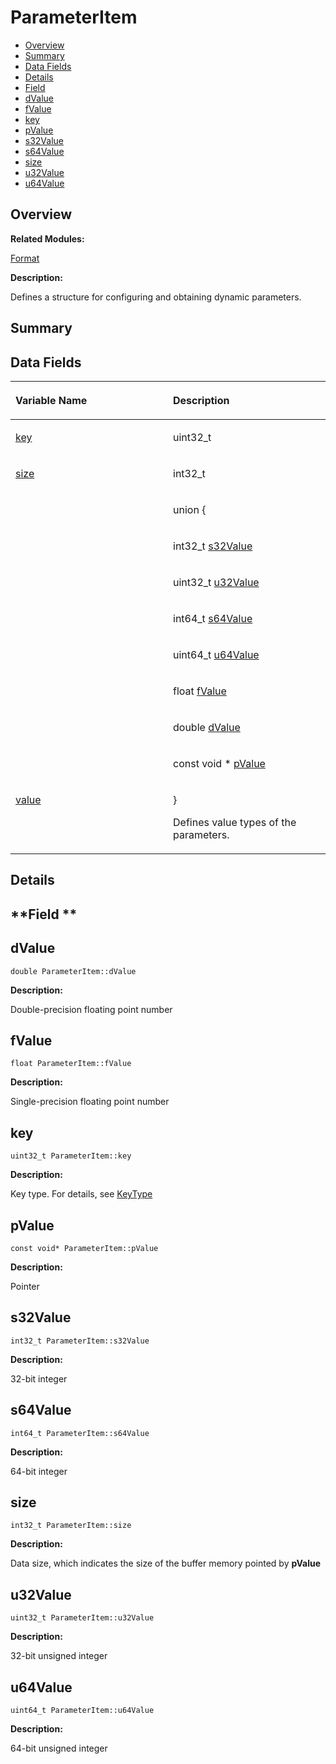 # ParameterItem<a name="ZH-CN_TOPIC_0000001054799635"></a>

-   [Overview](#section1277844240165635)
-   [Summary](#section1337305937165635)
-   [Data Fields](#pub-attribs)
-   [Details](#section1974216673165635)
-   [Field](#section648134752165635)
-   [dValue](#af4be109572705fcd01778c2af5ad1868)
-   [fValue](#ae6d56dc8bd3f5a206fdd085ce65a9e33)
-   [key](#a7fd3dd0c0ddbf9e4cf04d214fae1a857)
-   [pValue](#a7bd2066c1aa644f4cd7a88a4fa0f9776)
-   [s32Value](#a67b4403be08a141554d8974be14c9ec4)
-   [s64Value](#af7566b817d49b505e9a3f25be6feafe3)
-   [size](#ad708dec0457cddcc56f1955f80ea2dfe)
-   [u32Value](#a20cbcbc7418ac8d885418d09a4041e00)
-   [u64Value](#a4f04b2e5166d5e39142a16b6a1ae2392)

## **Overview**<a name="section1277844240165635"></a>

**Related Modules:**

[Format](Format.md)

**Description:**

Defines a structure for configuring and obtaining dynamic parameters. 

## **Summary**<a name="section1337305937165635"></a>

## Data Fields<a name="pub-attribs"></a>

<a name="table1832709310165635"></a>
<table><thead align="left"><tr id="row753653102165635"><th class="cellrowborder" valign="top" width="50%" id="mcps1.1.3.1.1"><p id="p1442686330165635"><a name="p1442686330165635"></a><a name="p1442686330165635"></a>Variable Name</p>
</th>
<th class="cellrowborder" valign="top" width="50%" id="mcps1.1.3.1.2"><p id="p1296420618165635"><a name="p1296420618165635"></a><a name="p1296420618165635"></a>Description</p>
</th>
</tr>
</thead>
<tbody><tr id="row270620239165635"><td class="cellrowborder" valign="top" width="50%" headers="mcps1.1.3.1.1 "><p id="p1574433553165635"><a name="p1574433553165635"></a><a name="p1574433553165635"></a><a href="ParameterItem.md#a7fd3dd0c0ddbf9e4cf04d214fae1a857">key</a></p>
</td>
<td class="cellrowborder" valign="top" width="50%" headers="mcps1.1.3.1.2 "><p id="p1253846355165635"><a name="p1253846355165635"></a><a name="p1253846355165635"></a>uint32_t </p>
</td>
</tr>
<tr id="row498565567165635"><td class="cellrowborder" valign="top" width="50%" headers="mcps1.1.3.1.1 "><p id="p379208252165635"><a name="p379208252165635"></a><a name="p379208252165635"></a><a href="ParameterItem.md#ad708dec0457cddcc56f1955f80ea2dfe">size</a></p>
</td>
<td class="cellrowborder" valign="top" width="50%" headers="mcps1.1.3.1.2 "><p id="p1067044430165635"><a name="p1067044430165635"></a><a name="p1067044430165635"></a>int32_t </p>
</td>
</tr>
<tr id="row1086153619165635"><td class="cellrowborder" valign="top" width="50%" headers="mcps1.1.3.1.1 ">&nbsp;&nbsp;</td>
<td class="cellrowborder" valign="top" width="50%" headers="mcps1.1.3.1.2 "><p id="p958791531165635"><a name="p958791531165635"></a><a name="p958791531165635"></a><strong id="a9cf4ed2fb8664644efcf6f9891001cfe"><a name="a9cf4ed2fb8664644efcf6f9891001cfe"></a><a name="a9cf4ed2fb8664644efcf6f9891001cfe"></a></strong> union {</p>
</td>
</tr>
<tr id="row1975873642165635"><td class="cellrowborder" valign="top" width="50%" headers="mcps1.1.3.1.1 ">&nbsp;&nbsp;</td>
<td class="cellrowborder" valign="top" width="50%" headers="mcps1.1.3.1.2 "><p id="p343965433165635"><a name="p343965433165635"></a><a name="p343965433165635"></a>   int32_t   <a href="ParameterItem.md#a67b4403be08a141554d8974be14c9ec4">s32Value</a></p>
</td>
</tr>
<tr id="row1682151531165635"><td class="cellrowborder" valign="top" width="50%" headers="mcps1.1.3.1.1 ">&nbsp;&nbsp;</td>
<td class="cellrowborder" valign="top" width="50%" headers="mcps1.1.3.1.2 "><p id="p271468283165635"><a name="p271468283165635"></a><a name="p271468283165635"></a>   uint32_t   <a href="ParameterItem.md#a20cbcbc7418ac8d885418d09a4041e00">u32Value</a></p>
</td>
</tr>
<tr id="row206272154165635"><td class="cellrowborder" valign="top" width="50%" headers="mcps1.1.3.1.1 ">&nbsp;&nbsp;</td>
<td class="cellrowborder" valign="top" width="50%" headers="mcps1.1.3.1.2 "><p id="p1971628343165635"><a name="p1971628343165635"></a><a name="p1971628343165635"></a>   int64_t   <a href="ParameterItem.md#af7566b817d49b505e9a3f25be6feafe3">s64Value</a></p>
</td>
</tr>
<tr id="row861306452165635"><td class="cellrowborder" valign="top" width="50%" headers="mcps1.1.3.1.1 ">&nbsp;&nbsp;</td>
<td class="cellrowborder" valign="top" width="50%" headers="mcps1.1.3.1.2 "><p id="p345295701165635"><a name="p345295701165635"></a><a name="p345295701165635"></a>   uint64_t   <a href="ParameterItem.md#a4f04b2e5166d5e39142a16b6a1ae2392">u64Value</a></p>
</td>
</tr>
<tr id="row698493183165635"><td class="cellrowborder" valign="top" width="50%" headers="mcps1.1.3.1.1 ">&nbsp;&nbsp;</td>
<td class="cellrowborder" valign="top" width="50%" headers="mcps1.1.3.1.2 "><p id="p122617472165635"><a name="p122617472165635"></a><a name="p122617472165635"></a>   float   <a href="ParameterItem.md#ae6d56dc8bd3f5a206fdd085ce65a9e33">fValue</a></p>
</td>
</tr>
<tr id="row1229403858165635"><td class="cellrowborder" valign="top" width="50%" headers="mcps1.1.3.1.1 ">&nbsp;&nbsp;</td>
<td class="cellrowborder" valign="top" width="50%" headers="mcps1.1.3.1.2 "><p id="p735667325165635"><a name="p735667325165635"></a><a name="p735667325165635"></a>   double   <a href="ParameterItem.md#af4be109572705fcd01778c2af5ad1868">dValue</a></p>
</td>
</tr>
<tr id="row1009327384165635"><td class="cellrowborder" valign="top" width="50%" headers="mcps1.1.3.1.1 ">&nbsp;&nbsp;</td>
<td class="cellrowborder" valign="top" width="50%" headers="mcps1.1.3.1.2 "><p id="p2132524993165635"><a name="p2132524993165635"></a><a name="p2132524993165635"></a>   const void *   <a href="ParameterItem.md#a7bd2066c1aa644f4cd7a88a4fa0f9776">pValue</a></p>
</td>
</tr>
<tr id="row510852960165635"><td class="cellrowborder" valign="top" width="50%" headers="mcps1.1.3.1.1 "><p id="p866887224165635"><a name="p866887224165635"></a><a name="p866887224165635"></a><a href="ParameterItem.md#a9cf4ed2fb8664644efcf6f9891001cfe">value</a></p>
</td>
<td class="cellrowborder" valign="top" width="50%" headers="mcps1.1.3.1.2 "><p id="p909606355165635"><a name="p909606355165635"></a><a name="p909606355165635"></a>} </p>
<p id="p1017849578165635"><a name="p1017849578165635"></a><a name="p1017849578165635"></a>Defines value types of the parameters. </p>
</td>
</tr>
</tbody>
</table>

## **Details**<a name="section1974216673165635"></a>

## **Field **<a name="section648134752165635"></a>

## dValue<a name="af4be109572705fcd01778c2af5ad1868"></a>

```
double ParameterItem::dValue
```

 **Description:**

Double-precision floating point number 

## fValue<a name="ae6d56dc8bd3f5a206fdd085ce65a9e33"></a>

```
float ParameterItem::fValue
```

 **Description:**

Single-precision floating point number 

## key<a name="a7fd3dd0c0ddbf9e4cf04d214fae1a857"></a>

```
uint32_t ParameterItem::key
```

 **Description:**

Key type. For details, see  [KeyType](Format.md#gaab0feaba617470cb4aa830dc5935238c) 

## pValue<a name="a7bd2066c1aa644f4cd7a88a4fa0f9776"></a>

```
const void* ParameterItem::pValue
```

 **Description:**

Pointer 

## s32Value<a name="a67b4403be08a141554d8974be14c9ec4"></a>

```
int32_t ParameterItem::s32Value
```

 **Description:**

32-bit integer 

## s64Value<a name="af7566b817d49b505e9a3f25be6feafe3"></a>

```
int64_t ParameterItem::s64Value
```

 **Description:**

64-bit integer 

## size<a name="ad708dec0457cddcc56f1955f80ea2dfe"></a>

```
int32_t ParameterItem::size
```

 **Description:**

Data size, which indicates the size of the buffer memory pointed by  **pValue** 

## u32Value<a name="a20cbcbc7418ac8d885418d09a4041e00"></a>

```
uint32_t ParameterItem::u32Value
```

 **Description:**

32-bit unsigned integer 

## u64Value<a name="a4f04b2e5166d5e39142a16b6a1ae2392"></a>

```
uint64_t ParameterItem::u64Value
```

 **Description:**

64-bit unsigned integer 

